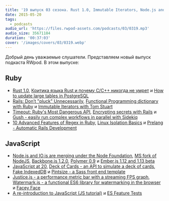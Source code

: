 ```yaml
---
title: '19 выпуск 03 сезона. Rust 1.0, Immutable Iterators, Node.js and IO.js are merging, JavaScript at 20, Justice.js и прочее'
date: 2015-05-20
tags:
  - podcasts
audio_url: 'https://files.rwpod-assets.com/podcasts/03/0319.mp3'
audio_size: 35671184
duration: '00:37:03'
cover: '/images/covers/03/0319.webp'
---
```


Добрый день уважаемые слушатели. Представляем новый выпуск подкаста RWpod. В этом выпуске:

## Ruby

- [Rust 1.0](http://blog.rust-lang.org/2015/05/15/Rust-1.0.html), [Критика языка Rust и почему C/C++ никогда не умрет](http://eax.me/cpp-will-never-die/) и [How to update large tables in PostgreSQL](http://blog.codacy.com/2015/05/14/how-to-update-large-tables-in-postgresql/)
- [Rails: Don’t "pluck" Unnecessarily](http://6ftdan.com/allyourdev/2015/05/13/rails-dont-pluck-unnecessarily/), [Functional Programming dictionary with Ruby](https://medium.com/@KamilLelonek/functional-programming-dictionary-with-ruby-38e39b3ddcba) и [Immutable Iterators with Tom Stuart](http://devblog.avdi.org/2015/05/14/new-rubytapas-freebie-immutable-iterators-with-tom-stuart/)
- [Timeout: Ruby's Most Dangerous API](http://www.mikeperham.com/2015/05/08/timeout-rubys-most-dangerous-api/), [Encrypting secrets with Rails](http://cookieshq.co.uk/posts/encrypting-secrets-with-rails/) и [Gush - easily run complex workflows in parallel with Sidekiq](https://github.com/pokonski/gush)
- [10 Advanced Features of Regex in Ruby](http://idiosyncratic-ruby.com/11-regular-extremism.html), [Linux Isolation Basics](https://blog.engineyard.com/2015/linux-containers-isolation) и [Prelang - Automatic Rails Development](https://prelang.com/)

## JavaScript

- [Node.js and IO.js are merging under the Node Foundation](http://www.infoq.com/news/2015/05/nodejs-iojs), [MS fork of NodeJS](https://github.com/Microsoft/node), [Backbone.js 1.2.0](http://backbonejs.org/#changelog), [Polymer 0.9](https://blog.polymer-project.org/announcements/2015/05/14/0.9-release/) и [Ember.js 1.12 and 1.13 beta](http://emberjs.com/blog/2015/05/13/ember-1-12-released.html)
- [JavaScript at 20](http://brendaneich.github.io/ModernWeb.tw-2015/#1), [Deck of Cards - an API to simulate a deck of cards](https://github.com/crobertsbmw/deckofcards), [Fake IndexedDB](https://github.com/dumbmatter/fakeIndexedDB) и [Pintsize - a Sass front end template](http://pintsize.io/)
- [Justice.js - a performance metric bar with a streaming FPS graph](http://okor.github.io/justice/), [Watermark.js - a functional ES6 library for watermarking in the browser](http://brianium.github.io/watermarkjs/) и [Facey Face](http://gabetaubman.com/projects/faces/)
- [A re-introduction to JavaScript (JS tutorial)](https://developer.mozilla.org/en-US/docs/Web/JavaScript/A_re-introduction_to_JavaScript) и [ES Feature Tests](https://featuretests.io/)
